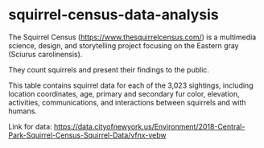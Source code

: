 # squirrel-census-data-analysis

The Squirrel Census (https://www.thesquirrelcensus.com/) is a multimedia science, design, and storytelling project focusing on the Eastern gray (Sciurus carolinensis).

They count squirrels and present their findings to the public.

This table contains squirrel data for each of the 3,023 sightings, including location coordinates, age, primary and secondary fur color, elevation, activities, communications, and interactions between squirrels and with humans.

Link for data: https://data.cityofnewyork.us/Environment/2018-Central-Park-Squirrel-Census-Squirrel-Data/vfnx-vebw
